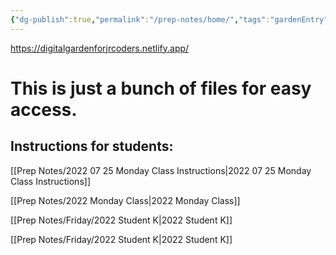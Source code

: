 ```yaml
---
{"dg-publish":true,"permalink":"/prep-notes/home/","tags":"gardenEntry","dgHomeLink":true,"dgPassFrontmatter":false}
---
```


https://digitalgardenforjrcoders.netlify.app/
# This is just a bunch of files for easy access. 


## Instructions for students:

[[Prep Notes/2022 07 25 Monday Class Instructions|2022 07 25 Monday Class Instructions]]

[[Prep Notes/2022 Monday Class|2022 Monday Class]]

[[Prep Notes/Friday/2022 Student K|2022 Student K]]

[[Prep Notes/Friday/2022 Student K|2022 Student K]]